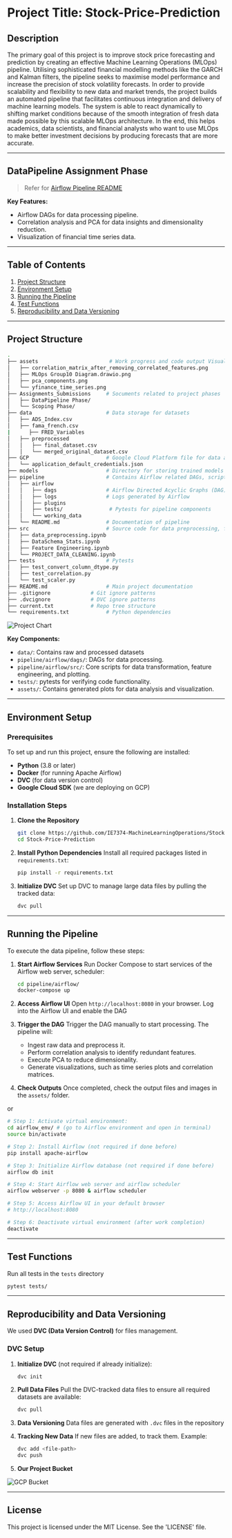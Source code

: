# Project Title: Stock-Price-Prediction

## Description
The primary goal of this project is to improve stock price forecasting and prediction by creating an effective Machine Learning Operations (MLOps) pipeline. Utilising sophisticated financial modelling methods like the GARCH and Kalman filters, the pipeline seeks to maximise model performance and increase the precision of stock volatility forecasts. In order to provide scalability and flexibility to new data and market trends, the project builds an automated pipeline that facilitates continuous integration and delivery of machine learning models. The system is able to react dynamically to shifting market conditions because of the smooth integration of fresh data made possible by this scalable MLOps architecture. In the end, this helps academics, data scientists, and financial analysts who want to use MLOps to make better investment decisions by producing forecasts that are more accurate.

---
## DataPipeline Assignment Phase

> Refer for [Airflow Pipeline README](https://github.com/IE7374-MachineLearningOperations/StockPricePrediction/blob/Manohar/pipeline/README.md)


**Key Features:**
- Airflow DAGs for data processing pipeline.
- Correlation analysis and PCA for data insights and dimensionality reduction.
- Visualization of financial time series data.
---
## Table of Contents
1. [Project Structure](#project-structure)
2. [Environment Setup](#environment-setup)
3. [Running the Pipeline](#running-the-pipeline)
4. [Test Functions](#test-functions)
5. [Reproducibility and Data Versioning](#reproducibility-and-data-versioning)
---

## Project Structure
```bash
.
├── assets                       # Work progress and code output Visualatiizon
│   ├── correlation_matrix_after_removing_correlated_features.png
│   ├── MLOps Group10 Diagram.drawio.png
│   ├── pca_components.png
│   └── yfinance_time_series.png
├── Assignments_Submissions     # Socuments related to project phases
│   ├── DataPipeline Phase/
│   └── Scoping Phase/
├── data                        # Data storage for datasets
│   ├── ADS_Index.csv
│   ├── fama_french.csv
|      ├── FRED_Variables
│   ├── preprocessed
│   │   ├── final_dataset.csv
│   │   └── merged_original_dataset.csv
├── GCP                         # Google Cloud Platform file for data access
│   └── application_default_credentials.json
├── models                      # Directory for storing trained models (next Phase)
├── pipeline                    # Contains Airflow related DAGs, scripts, logs, and configurations
│   ├── airflow
│   │   ├── dags                # Airflow Directed Acyclic Graphs (DAG) for pipeline management
│   │   ├── logs                # Logs generated by Airflow
│   │   ├── plugins       
│   │   ├── tests/               # Pytests for pipeline components
│   │   └── working_data        
│   └── README.md               # Documentation of pipeline
├── src                         # Source code for data preprocessing, feature engineering and so
│   ├── data_preprocessing.ipynb
│   ├── DataSchema_Stats.ipynb
│   ├── Feature Engineering.ipynb
│   └── PROJECT_DATA_CLEANING.ipynb
├── tests                       # Pytests 
│   ├── test_convert_column_dtype.py
│   ├── test_correlation.py
│   └── test_scaler.py
├── README.md                   # Main project documentation
├── .gitignore             # Git ignore patterns
├── .dvcignore             # DVC ignore patterns
├── current.txt            # Repo tree structure
└── requirements.txt            # Python dependencies

```
![Project Chart](https://github.com/IE7374-MachineLearningOperations/StockPricePrediction/blob/v1.0/assets/MLOps%20Group10%20Diag.png)

**Key Components:**
- `data/`: Contains raw and processed datasets 
- `pipeline/airflow/dags/`: DAGs for data processing.
- `pipeline/airflow/src/`: Core scripts for data transformation, feature engineering, and plotting.
- `tests/`: pytests for verifying code functionality.
- `assets/`: Contains generated plots for data analysis and visualization.
---

## Environment Setup

### Prerequisites

To set up and run this project, ensure the following are installed:

- **Python** (3.8 or later)
- **Docker** (for running Apache Airflow)
- **DVC** (for data version control)
- **Google Cloud SDK** (we are deploying on GCP)

### Installation Steps

1. **Clone the Repository**
   ```bash
   git clone https://github.com/IE7374-MachineLearningOperations/StockPricePrediction.git
   cd Stock-Price-Prediction
   ```

2. **Install Python Dependencies**
   Install all required packages listed in `requirements.txt`:
   ```bash
   pip install -r requirements.txt
   ```

3. **Initialize DVC**
   Set up DVC to manage large data files by pulling the tracked data:
   ```bash
   dvc pull
   ```
---

## Running the Pipeline

To execute the data pipeline, follow these steps:

1. **Start Airflow Services**
   Run Docker Compose to start services of the Airflow web server, scheduler:
   ```bash
   cd pipeline/airflow/
   docker-compose up
   ```

2. **Access Airflow UI**
   Open `http://localhost:8080` in your browser. Log into the Airflow UI and enable the DAG

3. **Trigger the DAG**
   Trigger the DAG manually to start processing. The pipeline will:
   - Ingest raw data and preprocess it.
   - Perform correlation analysis to identify redundant features.
   - Execute PCA to reduce dimensionality.
   - Generate visualizations, such as time series plots and correlation matrices.

4. **Check Outputs**
   Once completed, check the output files and images in the `assets/` folder.

or 

```sh
# Step 1: Activate virtual environment: 
cd airflow_env/ # (go to Airflow environment and open in terminal)
source bin/activate

# Step 2: Install Airflow (not required if done before)
pip install apache-airflow

# Step 3: Initialize Airflow database (not required if done before)
airflow db init

# Step 4: Start Airflow web server and airflow scheduler
airflow webserver -p 8080 & airflow scheduler

# Step 5: Access Airflow UI in your default browser
# http://localhost:8080

# Step 6: Deactivate virtual environment (after work completion)
deactivate
```

---
## Test Functions
   Run all tests in the `tests` directory
   ```bash
   pytest tests/
   ```
---
## Reproducibility and Data Versioning

We used **DVC (Data Version Control)** for files management.

### DVC Setup
1. **Initialize DVC** (not required if already initialize):
   ```bash
   dvc init
   ```

2. **Pull Data Files**
   Pull the DVC-tracked data files to ensure all required datasets are available:
   ```bash
   dvc pull
   ```

3. **Data Versioning**
   Data files are generated with `.dvc` files in the repository

4. **Tracking New Data**
   If new files are added, to track them. Example:
   ```bash
   dvc add <file-path>
   dvc push
   ```
5. **Our Project Bucket**

![GCP Bucket](https://github.com/IE7374-MachineLearningOperations/StockPricePrediction/blob/v1.0/assets/gcpbucket.png)

---

## License

This project is licensed under the MIT License. See the 'LICENSE' file.
